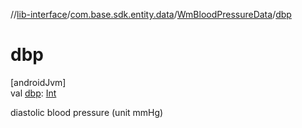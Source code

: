 //[lib-interface](../../../index.md)/[com.base.sdk.entity.data](../index.md)/[WmBloodPressureData](index.md)/[dbp](dbp.md)

# dbp

[androidJvm]\
val [dbp](dbp.md): [Int](https://kotlinlang.org/api/latest/jvm/stdlib/kotlin/-int/index.html)

diastolic blood pressure (unit mmHg)
